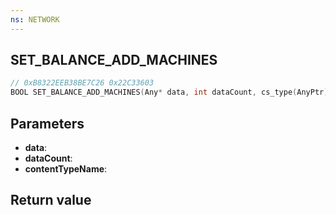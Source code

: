 ```yaml
---
ns: NETWORK
---
```

## SET_BALANCE_ADD_MACHINES

```c
// 0xB8322EEB38BE7C26 0x22C33603
BOOL SET_BALANCE_ADD_MACHINES(Any* data, int dataCount, cs_type(AnyPtr) char* contentTypeName);
```

## Parameters
* **data**: 
* **dataCount**: 
* **contentTypeName**: 

## Return value
